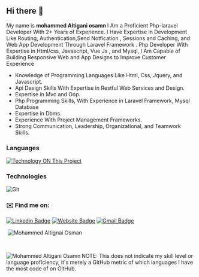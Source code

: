 ## Hi there 👋

My name is <strong> mohammed Altigani osamn </strong>
I Am a Proficient Php-laravel Developer With 2+ Years of Experience.
I Have Expertise in Development Like Routing, Authentication,Send Notfication , Sessions and Caching, and Web App Development Through Laravel Framework . Php Developer With Expertise in Html/css, Javascript, Vue Js , and Mysql, I Am Capable of Building Responsive Web and App Designs to Improve Customer Experience

- Knowledge of Programming Languages Like Html, Css, Jquery, and Javascript.
- Api Design Skills With Expertise in Restful Web Services and Design.
- Expertise in Mvc and Oop.
- Php Programming Skills, With Experience in Laravel Framework, Mysql Database
- Expertise in Dbms.
- Experience With Project Management Frameworks.
- Strong Communication, Leadership, Organizational, and Teamwork Skills.

<!-- #### My name is Mohammed Modather, I am working as Front End Developer React Js +3 years
* I'm 22 years old
* I study information systems at Omdurman Islamic University 2016<sup>th</sup> - 2022<sup>th</sup> -->

### Languages
[![Technology ON This Project](https://skillicons.dev/icons?i=js,html,css,react,vite,redux,tailwind,nodejs,mongodb,express,laravel,mysql,php,vue,bootstrap,alpinejs)](https://skillicons.dev)

### Technologies

![Git](https://img.shields.io/badge/-Git-black?style=plastic&logo=git)

### ✉️ Find me on:

[![Linkedin Badge](https://img.shields.io/badge/-LinkedIn-blue?style=flat&logo=Linkedin&logoColor=white&link=https://www.linkedin.com/in/mohammed-modather2020/)](https://www.linkedin.com/in/mohammed-modather2020/)
[![Website Badge](https://img.shields.io/badge/-Personal.me-47CCCC?style=flat&logo=Google-Chrome&logoColor=white&link=https://m4m2020.000webhostapp.com/my-work/cv/index.html)](https://m4m2020.000webhostapp.com/my-work/cv/index.html)
[![Gmail Badge](https://img.shields.io/badge/-Gmail-c14438?style=flat&logo=Gmail&logoColor=white&link=mailto:jksa.work.1@gmail.com)](mailto:jksa.work.1@gmail.com)

<p>&nbsp;<img align="center" src="https://github-readme-stats.vercel.app/api?username=JksaWork&show_icons=true&locale=en&theme=blue-green" alt="Mohammed Altignai Osman" /></p>
 <br/>
 <p><img align="left" src="https://github-readme-stats.vercel.app/api/top-langs?username=JksaWork&show_icons=true&locale=en&layout=compact&theme=blue-green" alt="Mohammed Altigani Osamn" /></p>

 <p></p>
NOTE: This does not indicate my skill level or language proficiency, it's merely a GitHub metric of which languages I have the most code of on GitHub.


